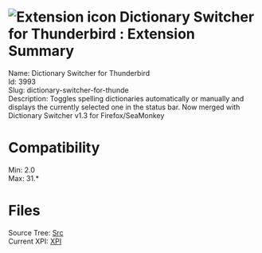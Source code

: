 # ![Extension icon](https://addons.thunderbird.net/user-media/addon_icons/3/3993-64.png?modified=1333078420) Dictionary Switcher for Thunderbird : Extension Summary

Name: Dictionary Switcher for Thunderbird  
Id: 3993  
Slug: dictionary-switcher-for-thunde  
Description: Toggles spelling dictionaries automatically or manually and displays the currently selected one in the status bar.
Now merged with Dictionary Switcher v1.3 for Firefox/SeaMonkey
  

# Compatibility
Min: 2.0  
Max: 31.*  

# Files

Source Tree: [Src](C:/Dev/Thunderbird/ThunderKdB/xall/xOther/3993-dictionary-switcher-for-thunde/src)  
Current XPI: [XPI](C:/Dev/Thunderbird/ThunderKdB/xall/xOther/3993-dictionary-switcher-for-thunde/xpi)  



